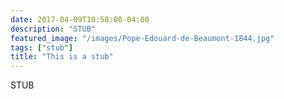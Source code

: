 ```yaml
---
date: 2017-04-09T10:58:08-04:00
description: "STUB"
featured_image: "/images/Pope-Edouard-de-Beaumont-1844.jpg"
tags: ["stub"]
title: "This is a stub"
---
```


STUB
